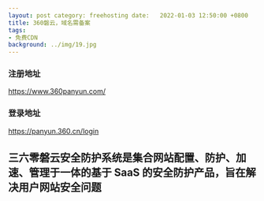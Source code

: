 ```yaml
---
layout: post category: freehosting date:   2022-01-03 12:50:00 +0800
title: 360磐云，域名需备案
tags:
- 免费CDN
background: ../img/19.jpg
---
```




### 注册地址<br>
https://www.360panyun.com/

### 登录地址<br>
https://panyun.360.cn/login

## 三六零磐云安全防护系统是集合网站配置、防护、加速、管理于一体的基于 SaaS 的安全防护产品，旨在解决用户网站安全问题<br>
